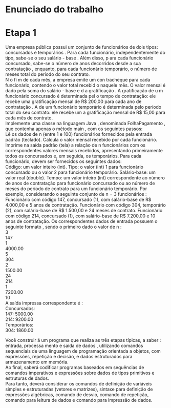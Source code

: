 # Enunciado do trabalho
# Etapa 1
Uma empresa  pública  possui  um conjunto de  funcionários  de dois tipos:  concursados  e  temporários .  Para cada funcionário, independentemente do tipo, sabe-se o seu  salário - base .  Além disso, p ara cada funcionário concursado, sabe-se o número de  anos   decorridos desde a sua   contratação , enquanto, para  cada  funcionário temporário, o número de  meses   total  do  período do seu  contrato.   
N o fi m  de cada mês,  a empresa  emite um con tracheque para cada funcionário, contendo   o valor total recebid o naquele mês. O valor  mensal  é dado pela soma do  salário - base   e   d a  gratificação .  A gratificação de u m funcionário concursado   é determinada pel o tempo de contratação:  ele  recebe  uma gratificação   mensal  de R$   200,00  para cada ano de contratação .   A de um funcionário temporário  é determinada pelo período  total  do seu contrato:  ele  recebe um a   gratificação   mensal  de R$   15,00 para cada mês de contrato.  
Implemente uma classe  na linguagem Java ,  denominada  FolhaPagamento ,   que contenha  apenas  o método  main ,   com os seguintes passos:  
Lê os dados de n (entre 1 e 100) funcionários fornecidos pela entrada padrão (teclado). 
Calcula o valor mensal recebido por cada funcionário. 
Imprime na saída padrão (tela) a relação de n funcionários com os correspondentes valores mensais recebidos, apresentando primeiramente todos os concursados e, em seguida, os temporários. 
Para cada funcionário, devem ser fornecidos os seguintes dados:  
Código: um valor inteiro (int). 
Tipo: o valor (int) 1 para funcionário concursado ou o valor 2 para funcionário temporário. 
Salário-base: um valor real (double). 
Tempo: um valor inteiro (int) correspondente ao número de anos de contratação para funcionário concursado ou ao número de meses do período de contrato para um funcionário temporário. 
  Por exemplo, considerando  o seguinte conjunto de n = 3 funcionários :  
Funcionário com código 147, concursado (1), com salário-base de R$ 4.000,00 e 5 anos de contratação. 
Funcionário com código 304, temporário (2), com salário-base de R$ 1.500,00 e 24 meses de contrato. 
Funcionário com código 214, concursado (1), com salário-base de R$ 7.200,00 e 10 anos de contratação. 
  Os correspondentes dados de entrada possuem o seguinte formato , sendo  o primeiro  dado   o valor de n :  
  3  
147  
1  
4000.00  
5  
304  
2  
1500.00  
24  
214  
1  
7200.00  
10  
A  saída impressa correspondente  é :  
Concursados:  
147: 5000.00  
214: 9200.00  
Temporários:  
304: 1860.00  
 
Você  construir á  um programa que realiza as três etapas típicas, a saber :  entrada, processa mento  e saída de dados , utilizando comandos sequenciais de uma linguagem de programação orientada a objetos, com expressões, repetição e decisão, e dados estruturados para armazenamento em memória.  
Ao final, saberá codificar programas baseados em sequências de comandos imperativos e expressões sobre dados de tipos primitivos e estruturas de dados.  
Para tanto, deverá considerar  os comandos de definição de variáveis simples e estruturadas (vetores e matrizes), sintaxe para definição de expressões algébricas, comando de desvio, comando de repetição, comando para leitura de dados e comando para impressão de dados.  

